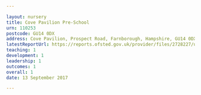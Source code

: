```yaml
---

layout: nursery
title: Cove Pavilion Pre-School
urn: 110253
postcode: GU14 0DX
address: Cove Pavilion, Prospect Road, Farnborough, Hampshire, GU14 0DX
latestReportUrl: https://reports.ofsted.gov.uk/provider/files/2728227/urn/110253.pdf
teaching: 1
development: 1
leadership: 1
outcomes: 1
overall: 1
date: 13 September 2017

---
```

